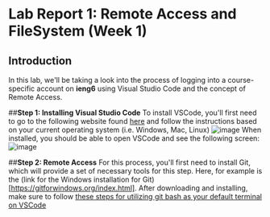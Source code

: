 # **Lab Report 1: Remote Access and FileSystem (Week 1)**
## **Introduction**
In this lab, we'll be taking a look into the process of logging into a course-specific account on **ieng6** using Visual Studio Code and the concept of Remote Access.

##**Step 1: Installing Visual Studio Code**
To install VSCode, you'll first need to go to the following website found [here](https://code.visualstudio.com/) and follow the instructions based on your current operating system (i.e. Windows, Mac, Linux) 
![image](https://user-images.githubusercontent.com/130011927/230754839-b0ef7857-425a-44a3-a573-8c6631daab65.png)
When installed, you should be able to open VSCode and see the following screen:
![image](https://user-images.githubusercontent.com/130011927/230754890-1fdd70f0-4f76-48b3-93a1-aacaf2953e9b.png)

##**Step 2: Remote Access**
For this process, you'll first need to install Git, which will provide a set of necessary tools for this step. 
Here, for example is the (link for the Windows installation for Git)[https://gitforwindows.org/index.html]. After downloading and installing, make sure to follow [these steps for utilizing git bash as your default terminal on VSCode](https://stackoverflow.com/questions/42606837/how-do-i-use-bash-on-windows-from-the-visual-studio-code-integrated-terminal/50527994#50527994)


